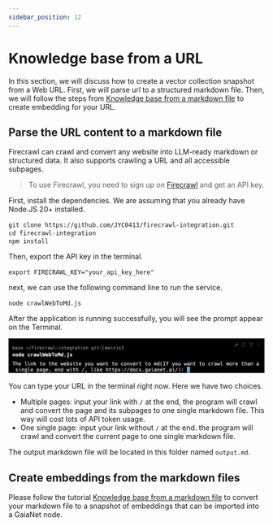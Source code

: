 ```yaml
---
sidebar_position: 12
---
```


# Knowledge base from a URL

In this section, we will discuss how to create a vector collection snapshot from a Web URL. First, we will parse url to a structured markdown file. Then, we will follow the steps from [Knowledge base from a markdown file](markdown.md) to create embedding for your URL.

## Parse the URL content to a markdown file

Firecrawl can crawl and convert any website into LLM-ready markdown or structured data. It also supports crawling a URL and all accessible subpages.

> To use Firecrawl, you need to sign up on [Firecrawl](https://firecrawl.dev/) and get an API key.

First, install the dependencies. We are assuming that you already have Node.JS 20+ installed.

```
git clone https://github.com/JYC0413/firecrawl-integration.git
cd firecrawl-integration
npm install
```

Then, export the API key in the terminal.

```
export FIRECRAWL_KEY="your_api_key_here"
```

next, we can use the following command line to run the service.

```
node crawlWebToMd.js
```

After the application is running successfully, you will see the prompt appear on the Terminal.

![](firecrawl-01.png)

You can type your URL in the terminal right now. Here we have two choices.

* Multiple pages: input your link with `/` at the end, the program will crawl and convert the page and its subpages to one single markdown file. This way will cost lots of API token usage.
* One single page:  input your link without `/` at the end. the program will crawl and convert the current page to one single markdown file.

The output markdown file will be located in this folder named `output.md`. 

## Create embeddings from the markdown files

Please follow the tutorial [Knowledge base from a markdown file](markdown.md) to convert your markdown file to a snapshot of embeddings that can be imported into a GaiaNet node.

